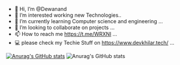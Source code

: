 - 👋 Hi, I’m @Dewanand
- 👀 I’m interested working new Technologies..
- 🌱 I’m currently learning Computer science and engineering ...
- 💞️ I’m looking to collaborate on projects ...
- 📫 How to reach me https://t.me/WRXNI ...
- 💻 please check my Techie Stuff on https://www.devkhilar.tech/ ...

<!---
Dewanand7/Dewanand7 is a ✨ special ✨ repository because its `README.md` (this file) appears on your GitHub profile.
You can click the Preview link to take a look at your changes.
--->
[![Anurag's GitHub stats](https://github-readme-stats.vercel.app/api?username=Dewanand7)](https://github.com/anuraghazra/github-readme-stats)
![Anurag's GitHub stats](https://github-readme-stats.vercel.app/api?username=Dewanand7&show_icons=true&theme=radical)


